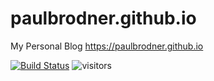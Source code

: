 # paulbrodner.github.io
My Personal Blog https://paulbrodner.github.io


[![Build Status](https://travis-ci.org/paulbrodner/paulbrodner.github.io.svg?branch=master)](https://travis-ci.org/paulbrodner/paulbrodner.github.io)  ![visitors](https://visitor-badge.laobi.icu/badge?page_id=paulbrodner.github.io)
